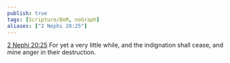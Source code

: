 ```yaml
---
publish: true
tags: [Scripture/BoM, noGraph]
aliases: ["2 Nephi 20:25"]
---
```

[2 Nephi 20:25](https://churchofjesuschrist.org/study/scriptures/bofm/2-ne/20?lang=eng&id=p25#p25) For yet a very little while, and the indignation shall cease, and mine anger in their destruction.
